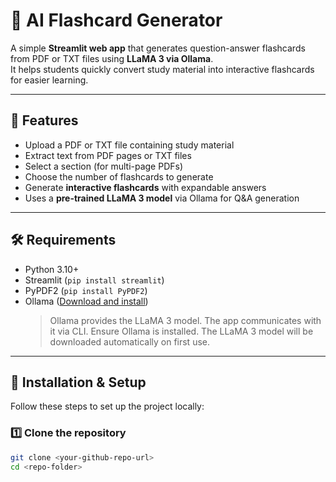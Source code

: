 # 🧠 AI Flashcard Generator

A simple **Streamlit web app** that generates question-answer flashcards from PDF or TXT files using **LLaMA 3 via Ollama**.  
It helps students quickly convert study material into interactive flashcards for easier learning.

---

## 📌 Features

- Upload a PDF or TXT file containing study material
- Extract text from PDF pages or TXT files
- Select a section (for multi-page PDFs)
- Choose the number of flashcards to generate
- Generate **interactive flashcards** with expandable answers
- Uses a **pre-trained LLaMA 3 model** via Ollama for Q&A generation

---

## 🛠 Requirements

- Python 3.10+
- Streamlit (`pip install streamlit`)
- PyPDF2 (`pip install PyPDF2`)
- Ollama ([Download and install](https://ollama.com/))  
  > Ollama provides the LLaMA 3 model. The app communicates with it via CLI.
  Ensure Ollama is installed. The LLaMA 3 model will be downloaded automatically on first use.

---

## 💾 Installation & Setup

Follow these steps to set up the project locally:

### 1️⃣ Clone the repository

```bash
git clone <your-github-repo-url>
cd <repo-folder>
